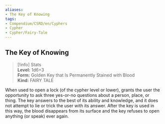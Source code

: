 ```yaml
---
aliases:
- The Key of Knowing
tags:
- Compendium/CSRD/en/Cyphers
- Cypher
- Cypher/Fairy-Tale
---
```


  
## The Key of Knowing  
>[!info] Stats  
> **Level:** 1d6+3  
> **Form:** Golden Key that Is Permanently Stained with Blood  
> **Kind:** FAIRY TALE
  
When used to open a lock (of the cypher level or lower), grants the user the opportunity to ask three yes-or-no questions about a person, place, or thing. The key answers to the best of its ability and knowledge, and it does not attempt to lie or trick the user with its answer. After the key is used in this way, the blood disappears from its surface and the key refuses to open anything (or speak) ever again.